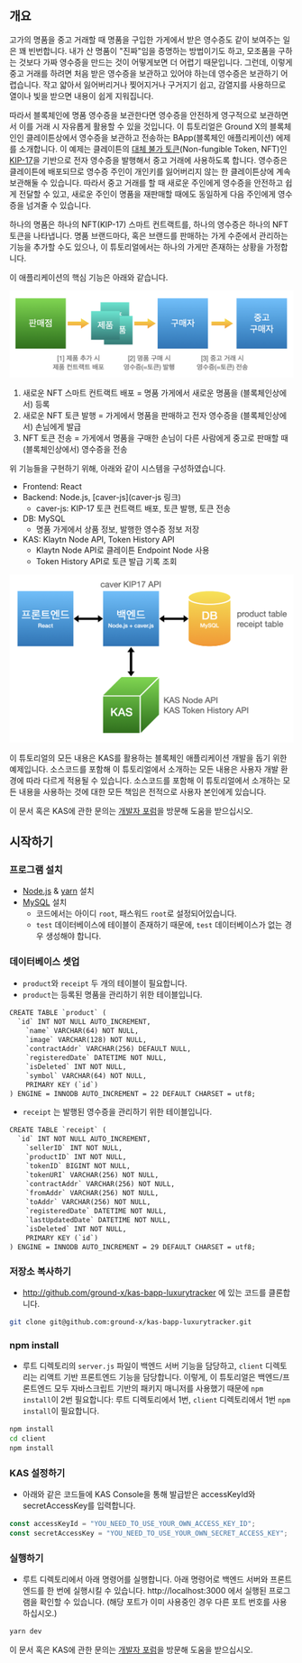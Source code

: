 ## 개요

고가의 명품을 중고 거래할 때 명품을 구입한 가게에서 받은 영수증도 같이 보여주는 일은 꽤 빈번합니다. 내가 산 명품이 "진짜"임을 증명하는 방법이기도 하고, 모조품을 구하는 것보다 가짜 영수증을 만드는 것이 어떻게보면 더 어렵기 때문입니다. 그런데, 이렇게 중고 거래를 하려면 처음 받은 영수증을 보관하고 있어야 하는데 영수증은 보관하기 어렵습니다. 작고 얇아서 잃어버리거나 찢어지거나 구거지기 쉽고, 감열지를 사용하므로 열이나 빛을 받으면 내용이 쉽게 지워집니다.

따라서 블록체인에 명품 영수증을 보관한다면 영수증을 안전하게 영구적으로 보관하면서 이를 거래 시 자유롭게 활용할 수 있을 것입니다. 이 튜토리얼은 Ground X의 블록체인인 클레이튼상에서 영수증을 보관하고 전송하는 BApp(블록체인 애플리케이션) 에제를 소개합니다. 이 예제는 클레이튼의 [대체 불가 토큰]((http://wiki.hash.kr/index.php/%EB%8C%80%EC%B2%B4%EB%B6%88%EA%B0%80%ED%86%A0%ED%81%B0))(Non-fungible Token, NFT)인 [KIP-17](https://ko.docs.klaytn.com/smart-contract/token-standard#non-fungible-token-standard-kip-17)을 기반으로 전자 영수증을 발행해서 중고 거래에 사용하도록 합니다. 영수증은 클레이튼에 배포되므로 영수증 주인이 개인키를 잃어버리지 않는 한 클레이튼상에 계속 보관해둘 수 있습니다. 따라서 중고 거래를 할 때 새로운 주인에게 영수증을 안전하고 쉽게 전달할 수 있고, 새로운 주인이 명품을 재판매할 때에도 동일하게 다음 주인에게 영수증을 넘겨줄 수 있습니다.

하나의 명품은 하나의 NFT(KIP-17) 스마트 컨트랙트를, 하나의 영수증은 하나의 NFT 토큰을 나타냅니다. 명품 브랜드마다, 혹은 브랜드를 판매하는 가게 수준에서 관리하는 기능을 추가할 수도 있으나, 이 튜토리얼에서는 하나의 가게만 존재하는 상황을 가정합니다.

이 애플리케이션의 핵심 기능은 아래와 같습니다.

![](./bapp_luxurytracker_diagram.png)

1. 새로운 NFT 스마트 컨트랙트 배포 = 명품 가게에서 새로운 명품을 (블록체인상에서) 등록
2. 새로운 NFT 토큰 발행 = 가게에서 명품을 판매하고 전자 영수증을 (블록체인상에서) 손님에게 발급
3. NFT 토큰 전송 = 가게에서 명품을 구매한 손님이 다른 사람에게 중고로 판매할 때 (블록체인상에서) 영수증을 전송

위 기능들을 구현하기 위해, 아래와 같이 시스템을 구성하였습니다.

* Frontend: React
* Backend: Node.js, [caver-js](caver-js 링크)
  * caver-js: KIP-17 토큰 컨트랙트 배포, 토큰 발행, 토큰 전송
* DB: MySQL
  * 명품 가게에서 상품 정보, 발행한 영수증 정보 저장
* KAS: Klaytn Node API, Token History API
  * Klaytn Node API로 클레이튼 Endpoint Node 사용
  * Token History API로 토큰 발급 기록 조회

![](./bapp_luxurytracker_system_diagram.png)

이 튜토리얼의 모든 내용은 KAS를 활용하는 블록체인 애플리케이션 개발을 돕기 위한 예제입니다. 소스코드를 포함해 이 튜토리얼에서 소개하는 모든 내용은 사용자 개발 환경에 따라 다르게 적용될 수 있습니다. 소스코드를 포함해 이 튜토리얼에서 소개하는 모든 내용을 사용하는 것에 대한 모든 책임은 전적으로 사용자 본인에게 있습니다.

이 문서 혹은 KAS에 관한 문의는 [개발자 포럼]()을 방문해 도움을 받으십시오.

## 시작하기

### 프로그램 설치

- [Node.js](https://nodejs.org/ko/) & [yarn](https://classic.yarnpkg.com/en/docs/install) 설치
- [MySQL](https://dev.mysql.com/doc/mysql-installation-excerpt/5.7/en/) 설치
  - 코드에서는 아이디 `root`, 패스워드 `root`로 설정되어있습니다.
  - `test` 데이터베이스에 테이블이 존재하기 때문에, `test` 데이터베이스가 없는 경우 생성해야 합니다.

### 데이터베이스 셋업

- `product`와 `receipt` 두 개의 테이블이 필요합니다.
- `product`는 등록된 명품을 관리하기 위한 테이블입니다.

```mysql
CREATE TABLE `product` (
  `id` INT NOT NULL AUTO_INCREMENT,
	`name` VARCHAR(64) NOT NULL,
	`image` VARCHAR(128) NOT NULL,
	`contractAddr` VARCHAR(256) DEFAULT NULL,
	`registeredDate` DATETIME NOT NULL,
	`isDeleted` INT NOT NULL,
	`symbol` VARCHAR(64) NOT NULL,
	PRIMARY KEY (`id`)
) ENGINE = INNODB AUTO_INCREMENT = 22 DEFAULT CHARSET = utf8;
```

- `receipt` 는 발행된 영수증을 관리하기 위한 테이블입니다.

```mysql
CREATE TABLE `receipt` (
  `id` INT NOT NULL AUTO_INCREMENT,
	`sellerID` INT NOT NULL,
	`productID` INT NOT NULL,
	`tokenID` BIGINT NOT NULL,
	`tokenURI` VARCHAR(256) NOT NULL,
	`contractAddr` VARCHAR(256) NOT NULL,
	`fromAddr` VARCHAR(256) NOT NULL,
	`toAddr` VARCHAR(256) NOT NULL,
	`registeredDate` DATETIME NOT NULL,
	`lastUpdatedDate` DATETIME NOT NULL,
	`isDeleted` INT NOT NULL,
	PRIMARY KEY (`id`)
) ENGINE = INNODB AUTO_INCREMENT = 29 DEFAULT CHARSET = utf8;
```

### 저장소 복사하기

- http://github.com/ground-x/kas-bapp-luxurytracker 에 있는 코드를 클론합니다.

```bash
git clone git@github.com:ground-x/kas-bapp-luxurytracker.git
```

### npm install

- 루트 디렉토리의 `server.js` 파일이 백엔드 서버 기능을 담당하고, `client` 디렉토리는 리액트 기반 프론트엔드 기능을 담당합니다. 이렇게, 이 튜토리얼은 백엔드/프론트엔드 모두 자바스크립트 기반의 패키지 매니저를 사용했기 때문에 `npm install`이 2번 필요합니다: 루트 디렉토리에서 1번, `client` 디렉토리에서 1번 `npm install`이 필요합니다.

```bash
npm install
cd client
npm install
```

### KAS 설정하기

- 아래와 같은 코드들에 KAS Console을 통해 발급받은 accessKeyId와 secretAccessKey를 입력합니다.

```js
const accessKeyId = "YOU_NEED_TO_USE_YOUR_OWN_ACCESS_KEY_ID";
const secretAccessKey = "YOU_NEED_TO_USE_YOUR_OWN_SECRET_ACCESS_KEY";
```

### 실행하기

- 루트 디렉토리에서 아래 명령어를 실행합니다. 아래 명령어로 백엔드 서버와 프론트엔드를 한 번에 실행시킬 수 있습니다. http://localhost:3000 에서 실행된 프로그램을 확인할 수 있습니다.
(해당 포트가 이미 사용중인 경우 다른 포트 번호를 사용하십시오.)

```bash
yarn dev
```

이 문서 혹은 KAS에 관한 문의는 [개발자 포럼]()을 방문해 도움을 받으십시오.